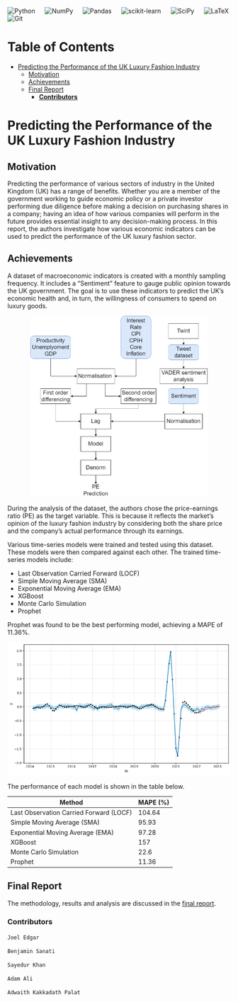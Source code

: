 ![Python](https://img.shields.io/badge/python-3670A0?style=for-the-badge&logo=python&logoColor=ffdd54) &emsp;
![NumPy](https://img.shields.io/badge/numpy-%23013243.svg?style=for-the-badge&logo=numpy&logoColor=white) &emsp;
![Pandas](https://img.shields.io/badge/pandas-%23150458.svg?style=for-the-badge&logo=pandas&logoColor=white) &emsp;
![scikit-learn](https://img.shields.io/badge/scikit--learn-%23F7931E.svg?style=for-the-badge&logo=scikit-learn&logoColor=white) &emsp;
![SciPy](https://img.shields.io/badge/SciPy-%230C55A5.svg?style=for-the-badge&logo=scipy&logoColor=%white) &emsp;
![LaTeX](https://img.shields.io/badge/latex-%23008080.svg?style=for-the-badge&logo=latex&logoColor=white)
![Git](https://img.shields.io/badge/git-%23F05033.svg?style=for-the-badge&logo=git&logoColor=white)

Table of Contents
=================

* [Predicting the Performance of the UK Luxury Fashion Industry](#predicting-the-performance-of-the-uk-luxury-fashion-industry)
   * [Motivation](#motivation)
   * [Achievements](#achievements)
   * [Final Report](#final-report)
      * [**Contributors**](#contributors)

# Predicting the Performance of the UK Luxury Fashion Industry

## Motivation

Predicting the performance of various sectors of industry in the United Kingdom (UK) has a range of benefits. Whether you are a member of the government working to guide economic policy or a private investor performing due diligence before making a decision on purchasing shares in a company; having an idea of how various companies will perform in the future provides essential insight to any decision-making process. In this report, the authors investigate how various economic indicators can be used to predict the performance of the UK luxury fashion sector. 

## Achievements

A dataset of macroeconomic indicators is created with a monthly sampling frequency. It includes a “Sentiment” feature to gauge public opinion towards the UK government. The goal is to use these indicators to predict the UK’s economic health and, in turn, the willingness of consumers to spend on luxury goods.

<p align="center">
  <img src="./READMEimgs/model.drawio.png" width="400"/>
</p>

During the analysis of the dataset, the authors chose the price-earnings ratio (PE) as the target variable. This is because it reflects the market’s opinion of the luxury fashion industry by considering both the share price and the company’s actual performance through its earnings.

Various time-series models were trained and tested using this dataset. These models were then compared against each other. The trained time-series models include:

- Last Observation Carried Forward (LOCF)
- Simple Moving Average (SMA)
- Exponential Moving Average (EMA)
- XGBoost
- Monte Carlo Simulation
- Prophet

Prophet was found to be the best performing model, achieving a MAPE of $11.36\%$. 

<p align="center">
  <img src="./READMEimgs/bestProphet.png" width="650"/>
</p>

The performance of each model is shown in the table below.

| Method | MAPE (%) |
| --- | --- |
| Last Observation Carried Forward (LOCF) | 104.64 |
| Simple Moving Average (SMA) | 95.93 |
| Exponential Moving Average (EMA) | 97.28 |
| XGBoost | 157 |
| Monte Carlo Simulation | 22.6 |
| Prophet | 11.36 |

## Final Report
The methodology, results and analysis are discussed in the [final report](final_report.pdf).

### **Contributors**
`Joel Edgar`

`Benjamin Sanati`

`Sayedur Khan`

`Adam Ali`

`Adwaith Kakkadath Palat`

